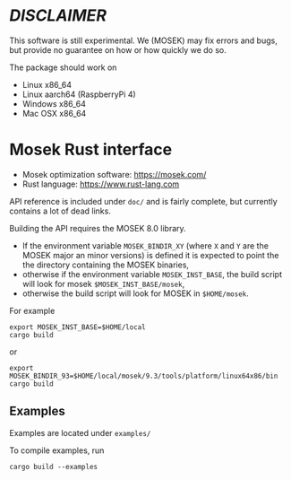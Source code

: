 # *DISCLAIMER*

This software is still experimental. We (MOSEK) may fix errors and bugs, but provide
no guarantee on how or how quickly we do so.

The package should work on

- Linux x86_64
- Linux aarch64 (RaspberryPi 4)
- Windows x86_64
- Mac OSX x86_64

# Mosek Rust interface

- Mosek optimization software: https://mosek.com/
- Rust language: https://www.rust-lang.com

API reference is included under `doc/` and is fairly complete, but currently contains a lot of dead links.

Building the API requires the MOSEK 8.0 library.
- If the environment variable `MOSEK_BINDIR_XY` (where `X` and `Y` are
  the MOSEK major an minor versions) is defined it is expected to
  point the the directory containing the MOSEK binaries,
- otherwise if the environment variable `MOSEK_INST_BASE`, the build
  script will look for mosek `$MOSEK_INST_BASE/mosek`,
- otherwise  the build script will look for MOSEK in `$HOME/mosek`.

For example
```
export MOSEK_INST_BASE=$HOME/local
cargo build
```
or
```
export MOSEK_BINDIR_93=$HOME/local/mosek/9.3/tools/platform/linux64x86/bin
cargo build
```

## Examples

Examples are located under `examples/`

To compile examples, run

```
cargo build --examples
```
